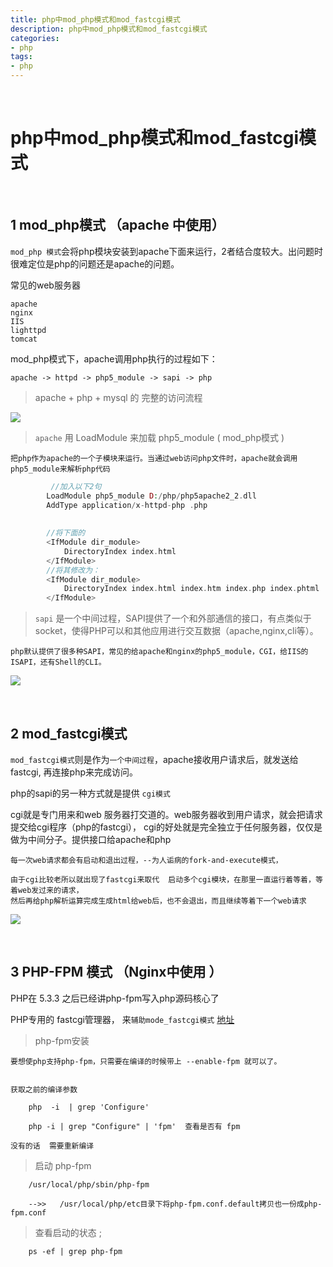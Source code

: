 ```yaml
---
title: php中mod_php模式和mod_fastcgi模式
description: php中mod_php模式和mod_fastcgi模式
categories:
- php
tags:
- php
---
```


<br>


# php中mod_php模式和mod_fastcgi模式

<br>


## 1  mod_php模式 （apache 中使用）


`mod_php 模式`会将php模块安装到apache下面来运行，2者结合度较大。出问题时很难定位是php的问题还是apache的问题。

常见的web服务器	
    
    apache
    nginx
    IIS
    lighttpd
    tomcat
    
mod_php模式下，apache调用php执行的过程如下：

    apache -> httpd -> php5_module -> sapi -> php
 
    
> apache + php + mysql 的 完整的访问流程
 
 
 ![](https://landybird.github.io/assets/images/a1.jpg)

  
>`apache` 用 LoadModule 来加载 php5_module ( mod_php模式 )

    把php作为apache的一个子模块来运行。当通过web访问php文件时，apache就会调用php5_module来解析php代码

```php
         //加入以下2句
        LoadModule php5_module D:/php/php5apache2_2.dll
        AddType application/x-httpd-php .php
        
        
        //将下面的
        <IfModule dir_module>
            DirectoryIndex index.html
        </IfModule>
        //将其修改为：
        <IfModule dir_module>
            DirectoryIndex index.html index.htm index.php index.phtml
        </IfModule>
```
    
    


>`sapi` 是一个中间过程，SAPI提供了一个和外部通信的接口，有点类似于socket，使得PHP可以和其他应用进行交互数据（apache,nginx,cli等）。

    php默认提供了很多种SAPI，常见的给apache和nginx的php5_module，CGI，给IIS的ISAPI，还有Shell的CLI。  


 ![](https://landybird.github.io/assets/images/a2.jpg)
    



<br>

## 2  mod_fastcgi模式


`mod_fastcgi模式`则是作为`一个中间过程`，apache接收用户请求后，就发送给fastcgi, 再连接php来完成访问。

php的sapi的另一种方式就是提供 `cgi模式`

cgi就是专门用来和web 服务器打交道的。web服务器收到用户请求，就会把请求提交给cgi程序（php的fastcgi），
cgi的好处就是完全独立于任何服务器，仅仅是做为中间分子。提供接口给apache和php


    每一次web请求都会有启动和退出过程，--为人诟病的fork-and-execute模式，
    
    由于cgi比较老所以就出现了fastcgi来取代  启动多个cgi模块，在那里一直运行着等着，等着web发过来的请求，
    然后再给php解析运算完成生成html给web后，也不会退出，而且继续等着下一个web请求

 ![](https://landybird.github.io/assets/images/a3.png)



<br>

## 3  PHP-FPM 模式  （Nginx中使用 ）

PHP在 5.3.3 之后已经讲php-fpm写入php源码核心了


PHP专用的 fastcgi管理器， 来`辅助mode_fastcgi模式`     [地址](https://php-fpm.org/about/)





>  php-fpm安装

    要想使php支持php-fpm，只需要在编译的时候带上 --enable-fpm 就可以了。
 

    获取之前的编译参数
    
        php  -i  | grep 'Configure' 
        
        php -i | grep "Configure" | 'fpm'  查看是否有 fpm
        
    没有的话  需要重新编译  


>  启动 php-fpm

        
        /usr/local/php/sbin/php-fpm
        
        -->>   /usr/local/php/etc目录下将php-fpm.conf.default拷贝也一份成php-fpm.conf



>  查看启动的状态 ;	
 
        ps -ef | grep php-fpm
